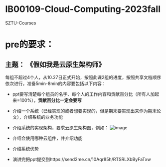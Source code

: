 # IB00109-Cloud-Computing-2023fall
SZTU-Courses

# pre的要求：
## 主题： 《假如我是云原生架构师》

每组不超过4个人，从10.27日正式开始，按照此课2组的进度，按照共享文档顺序依次进行，准备5min-8min的内容要包括以下内容：
- ppt要写清楚每个组员的名字、每个人的工作内容和贡献百分比（所有人加起来=100%），**贡献百分比一定会要写**
- 介绍一个系统（已经实现的或者想要实现的，但是期末要实现出来作为期末论文），介绍系统的业务功能
- 介绍系统的实现架构，要求云原生架构图，例如：
  ![image](https://github.com/SZTU-Courses/IB00109-Cloud-Computing-2023fall/assets/112067997/3629e692-cfc2-4d42-a039-499466ebd071)
- 介绍会使用哪种云组件，并介绍功能
- 介绍系统优势
  
- 演讲完把ppt提交到https://send2me.cn/10Aqr85h/RTSRLXbByFaTxw
